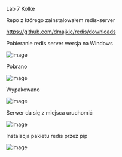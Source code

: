 Lab 7 
Kolke

Repo z którego zainstalowałem redis-server

https://github.com/dmajkic/redis/downloads

Pobieranie redis server wersja na Windows

![image](https://user-images.githubusercontent.com/69192186/111437419-5d9aa680-8703-11eb-873e-773b4b85c58e.png)

Pobrano

![image](https://user-images.githubusercontent.com/69192186/111437498-76a35780-8703-11eb-9ff2-54b6943168bd.png)

Wypakowano

![image](https://user-images.githubusercontent.com/69192186/111437653-a05c7e80-8703-11eb-91db-5860198b23d6.png)

Serwer da się z miejsca uruchomić

![image](https://user-images.githubusercontent.com/69192186/111437755-bff3a700-8703-11eb-9c1c-4217dcdeaea1.png)

Instalacja pakietu redis przez pip

![image](https://user-images.githubusercontent.com/69192186/111440326-840e1100-8706-11eb-8446-0663235cd3ad.png)

